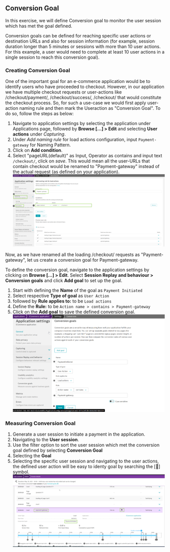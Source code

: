## Conversion Goal

In this exercise, we will define Conversion goal to monitor the user session which has met the goal defined.

Conversion goals can be defined for reaching specific user actions or destination URLs and also for session information (for example, session duration longer than 5 minutes or sessions with more than 10 user actions. For this example, a user would need to complete at least 10 user actions in a single session to reach this conversion goal).

### Creating Conversion Goal
One of the important goal for an e-commerce application would be to identify users who have proceeded to checkout. However, in our application we have multiple checkout requests or user-actions like /checkout/payment/, /checkout/success/, /checkout/ that would constitute the checkout process. So, for such a use-case we would first apply user-action naming rule and then mark the Useraction as "Conversion Goal". To do so, follow the steps as below:
1. Navigate to application settings by selecting the application under Applications page, followed by **Browse [...] > Edit** and selecting **User actions** under *Capturing*.
1. Under *Add naming rule* for load actions configuration, input `Payment-gateway` for Naming Pattern.
1. Click on **Add condition**.
1. Select "pageURL(default)" as Input, Operator as contains and input text `/checkout/`, click on *save*.
This would mean all the user-URLs that contain checkout would be renamed to "Payment-gateway" instead of the actual request (as defined on your application).
![User-action-renaming](../../../assets/images/Useraction-renaming.png)

Now, as we have renamed all the loading /checkout/ requests as "Payment-gateway", let us create a conversion goal for Payment-gateway.

To define the conversion goal, navigate to the application settings by clicking on **Browse [...] > Edit**. Select **Session Replay and behaviour > Conversion goals** and click **Add goal** to set up the goal.
1. Start with defining the **Name** of the goal as `Payment Initiated`
1. Select respective **Type of goal** as `User Action`
1. followed by **Rule applies to:** to be `Load actions`
1. Define the **Rule:** to be `Action name > contains > Payment-gateway`
1. Click on the **Add goal** to save the defined conversion goal.
![Conversion-Goal](../../../assets/images/Goal.png)

### Measuring Conversion Goal
1. Generate a user session to initiate a payment in the application.
1. Navigating to the **User session**.
1. Use the filter option to sort the user session which met the conversion goal defined by selecting **Conversion Goal**
1. Selecting the **Goal**
1. Selecting the specific user session and navigating to the user actions, the defined user action will be easy to identy goal by searching the [🏁] symbol.
![Conversion-Goal](../../../assets/images/Conversion-Goal.png)

